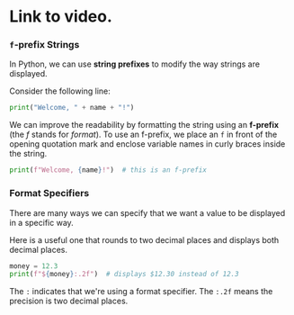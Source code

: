 # Link to video.

### `f`-prefix Strings

In Python, we can use **string prefixes** to modify the way strings are displayed.

Consider the following line:

```python
print("Welcome, " + name + "!")
```

We can improve the readability by formatting the string using an **f-prefix** (the *f* stands for *format*). To use an f-prefix, we place an `f` in front of the opening quotation mark and enclose variable names in curly braces inside the string.

```python
print(f"Welcome, {name}!")  # this is an f-prefix
```

### Format Specifiers

There are many ways we can specify that we want a value to be displayed in a specific way. 

Here is a useful one that rounds to two decimal places and displays both decimal places.

```python
money = 12.3
print(f"${money}:.2f")  # displays $12.30 instead of 12.3
```

The `:` indicates that we're using a format specifier. The `:.2f` means the precision is two decimal places.
